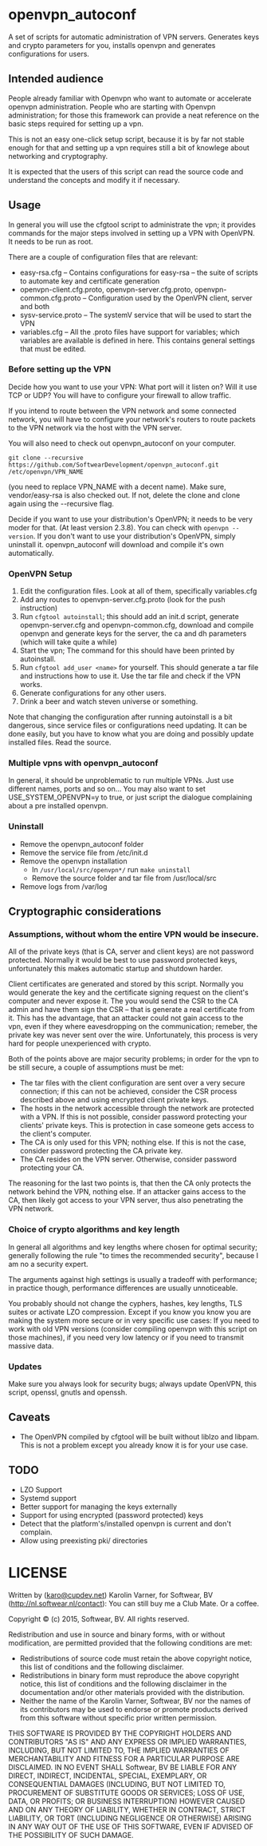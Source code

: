 # openvpn_autoconf

A set of scripts for automatic administration of VPN
servers. Generates keys and crypto parameters for you,
installs openvpn and generates configurations for users.

## Intended audience

People already familiar with Openvpn who want to automate or
accelerate openvpn administration.
People who are starting with Openvpn administration; for
those this framework can provide a neat reference on the
basic steps required for setting up a vpn.

This is not an easy one-click setup script, because it is
by far not stable enough for that and setting up a vpn
requires still a bit of knowlege about networking and
cryptography.

It is expected that the users of this script can read the
source code and understand the concepts and modify it if
necessary.

## Usage

In general you will use the cfgtool script to administrate
the vpn; it provides commands for the major steps involved
in setting up a VPN with OpenVPN.
It needs to be run as root.

There are a couple of configuration files that are relevant:
* easy-rsa.cfg – Contains configurations for easy-rsa – the
  suite of scripts to automate key and certificate
  generation
* openvpn-client.cfg.proto, openvpn-server.cfg.proto,
  openvpn-common.cfg.proto – Configuration used by the
  OpenVPN client, server and both
* sysv-service.proto – The systemV service that will be used
  to start the VPN
* variables.cfg – All the .proto files have support for
  variables; which variables are available is defined in
  here. This contains general settings that must be edited.

### Before setting up the VPN

Decide how you want to use your VPN: What port will it
listen on? Will it use TCP or UDP? You will have to
configure your firewall to allow traffic.

If you intend to route between the VPN network and some
connected network, you will have to configure your network's
routers to route packets to the VPN network via the host
with the VPN server.

You will also need to check out openvpn_autoconf on your
computer.

```
git clone --recursive https://github.com/SoftwearDevelopment/openvpn_autoconf.git /etc/openvpn/VPN_NAME
```

(you need to replace VPN_NAME with a decent name).
Make sure, vendor/easy-rsa is also checked out. If not,
delete the clone and clone again using the --recursive flag.

Decide if you want to use your distribution's OpenVPN; it
needs to be very moder for that. (At least version 2.3.8).
You can check with `openvpn --version`.
If you don't want to use your distribution's OpenVPN, simply
uninstall it. openvpn_autoconf will download and compile
it's own automatically.

### OpenVPN Setup

1. Edit the configuration files. Look at all of them,
   specifically variables.cfg
2. Add any routes to openvpn-server.cfg.proto (look for the
   push instruction)
3. Run `cfgtool autoinstall`; this should add an init.d
   script, generate openvpn-server.cfg and openvpn-common.cfg,
   download and compile openvpn and generate keys for the
   server, the ca and dh parameters (which will take quite
   a while)
4. Start the vpn; The command for this should have been
   printed by autoinstall.
5. Run `cfgtool add_user <name>` for yourself. This should
   generate a tar file and instructions how to use it.
   Use the tar file and check if the VPN works.
6. Generate configurations for any other users.
7. Drink a beer and watch steven universe or something.

Note that changing the configuration after running
autoinstall is a bit dangerous, since service files or
configurations need updating.
It can be done easily, but you have to know what you are doing
and possibly update installed files. Read the source.

### Multiple vpns with openvpn_autoconf

In general, it should be unproblematic to run multiple VPNs.
Just use different names, ports and so on…
You may also want to set USE_SYSTEM_OPENVPN=y to true, or
just script the dialogue complaining about a pre installed
openvpn.

### Uninstall

* Remove the openvpn_autoconf folder
* Remove the service file from /etc/init.d
* Remove the openvpn installation
  * In `/usr/local/src/openvpn*/` run `make uninstall`
  * Remove the source folder and tar file from /usr/local/src
* Remove logs from /var/log

## Cryptographic considerations

### Assumptions, without whom the entire VPN would be insecure.

All of the private keys (that is CA, server and client keys)
are not password protected. Normally it would be best to use
password protected keys, unfortunately this makes automatic
startup and shutdown harder.

Client certificates are generated and stored by this script.
Normally you would generate the key and the certificate
signing request on the client's computer and never expose
it. The you would send the CSR to the CA admin and have them
sign the CSR – that is generate a real certificate from it.
This has the advantage, that an attacker could not gain
access to the vpn, even if they where eavesdropping on the
communication; remeber, the private key was never sent over
the wire.
Unfortunately, this process is very hard for people
unexperienced with crypto.

Both of the points above are major security problems; in
order for the vpn to be still secure, a couple of
assumptions must be met:
* The tar files with the client configuration are sent over
  a very secure connection; if this can not be achieved,
  consider the CSR process described above and using
  encrypted client private keys.
* The hosts in the network accessible through the network
  are protected with a VPN. If this is not possible,
  consider password protecting your clients' private keys.
  This is protection in case someone gets access to the
  client's computer.
* The CA is only used for this VPN; nothing else. If this is
  not the case, consider password protecting the CA private
  key.
* The CA resides on the VPN server. Otherwise, consider
  password protecting your CA.

The reasoning for the last two points is, that then the CA
only protects the network behind the VPN, nothing else. If
an attacker gains access to the CA, then likely got access
to your VPN server, thus also penetrating the VPN network.

### Choice of crypto algorithms and key length

In general all algorithms and key lengths where chosen for
optimal security; generally following the rule "to times the
recommended security", because I am no a security expert.

The arguments against high settings is usually a tradeoff
with performance; in practice though, performance
differences are usually unnoticeable.

You probably should not change the cyphers, hashes, key
lengths, TLS suites or activate LZO compression.  Except if
you know you know you are making the system more secure or
in very specific use cases: If you need to work with old VPN
versions (consider compiling openvpn with this script on
those machines), if you need very low latency or if you need
to transmit massive data.

### Updates

Make sure you always look for security bugs; always update
OpenVPN, this script, openssl, gnutls and openssh.

## Caveats

* The OpenVPN compiled by cfgtool will be built without
  liblzo and libpam. This is not a problem except you
  already know it is for your use case.

## TODO

* LZO Support
* Systemd support
* Better support for managing the keys externally
* Support for using encrypted (password protected) keys
* Detect that the platform's/installed openvpn is current
  and don't complain.
* Allow using preexisting pki/ directories

# LICENSE

Written by (karo@cupdev.net) Karolin Varner, for Softwear, BV (http://nl.softwear.nl/contact):
You can still buy me a Club Mate. Or a coffee.

Copyright © (c) 2015, Softwear, BV.
All rights reserved.

Redistribution and use in source and binary forms, with or without
modification, are permitted provided that the following conditions are met:
* Redistributions of source code must retain the above copyright
  notice, this list of conditions and the following disclaimer.
* Redistributions in binary form must reproduce the above copyright
  notice, this list of conditions and the following disclaimer in the
  documentation and/or other materials provided with the distribution.
* Neither the name of the Karolin Varner, Softwear, BV nor the
  names of its contributors may be used to endorse or promote products
  derived from this software without specific prior written permission.

THIS SOFTWARE IS PROVIDED BY THE COPYRIGHT HOLDERS AND CONTRIBUTORS "AS IS" AND
ANY EXPRESS OR IMPLIED WARRANTIES, INCLUDING, BUT NOT LIMITED TO, THE IMPLIED
WARRANTIES OF MERCHANTABILITY AND FITNESS FOR A PARTICULAR PURPOSE ARE
DISCLAIMED. IN NO EVENT SHALL Softwear, BV BE LIABLE FOR ANY
DIRECT, INDIRECT, INCIDENTAL, SPECIAL, EXEMPLARY, OR CONSEQUENTIAL DAMAGES
(INCLUDING, BUT NOT LIMITED TO, PROCUREMENT OF SUBSTITUTE GOODS OR SERVICES;
LOSS OF USE, DATA, OR PROFITS; OR BUSINESS INTERRUPTION) HOWEVER CAUSED AND
ON ANY THEORY OF LIABILITY, WHETHER IN CONTRACT, STRICT LIABILITY, OR TORT
(INCLUDING NEGLIGENCE OR OTHERWISE) ARISING IN ANY WAY OUT OF THE USE OF THIS
SOFTWARE, EVEN IF ADVISED OF THE POSSIBILITY OF SUCH DAMAGE.
